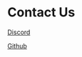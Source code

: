 # Contact Us

[Discord](https://discord.gg/77JBtm29kp)

[Github](https://github.com/Planet-Us/Klay\_Gacha\_Machine)
